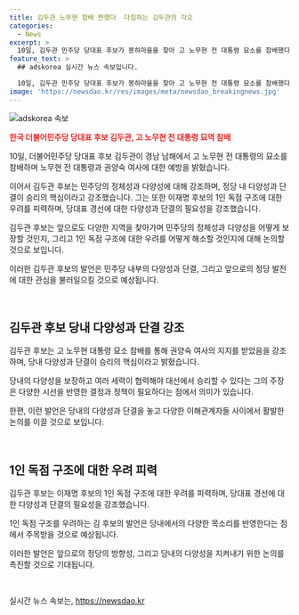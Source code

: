 ```yaml
---
title: 김두관 노무현 참배 짠했다  다짐하는 김두관의 각오
categories:
  - News
excerpt: >
  10일, 김두관 민주당 당대표 후보가 봉하마을을 찾아 고 노무현 전 대통령 묘소를 참배했다. 후보는 민주당의 다양성과 역동성을 강조하며, 이재명 1인 독점 구조에 대한 우려를 나타냈다. 후보는 권양숙 여사가 민주당의 1인 정당화를 우려해 했다는 발언을 전했고, 이재명 후보의 출마선언을 대통령선거 출마 선언과 비교하며 당내 일방적 독주에 대한 우려를 밝혔다.
feature_text: >
  ## adskorea 실시간 뉴스 속보입니다.

  10일, 김두관 민주당 당대표 후보가 봉하마을을 찾아 고 노무현 전 대통령 묘소를 참배했다. 후보는 민주당의 다양성과 역동성을 강조하며, 이재명 1인 독점 구조에 대한 우려를 나타냈다. 후보는 권양숙 여사가 민주당의 1인 정당화를 우려해 했다는 발언을 전했고, 이재명 후보의 출마선언을 대통령선거 출마 선언과 비교하며 당내 일방적 독주에 대한 우려를 밝혔다.
image: 'https://newsdao.kr/res/images/meta/newsdao_breakingnews.jpg'
---
```


<p><img src="https://newsdao.kr/res/images/meta/newsdao_breakingnews.jpg" alt="adskorea 속보" /></p>

<p><b><span style="color: #ee2323;">한국 더불어민주당 당대표 후보 김두관, 고 노무현 전 대통령 묘역 참배</span></b></p>

<p>10일, 더불어민주당 당대표 후보 김두관이 경남 남해에서 고 노무현 전 대통령의 묘소를 참배하며 노무현 전 대통령과 권양숙 여사에 대한 예방을 밝혔습니다. </p>

<p>이어서 김두관 후보는 민주당의 정체성과 다양성에 대해 강조하며, 정당 내 다양성과 단결이 승리의 핵심이라고 강조했습니다. 그는 또한 이재명 후보의 1인 독점 구조에 대한 우려를 피력하며, 당대표 경선에 대한 다양성과 단결의 필요성을 강조했습니다.</p>

<p>김두관 후보는 앞으로도 다양한 지역을 찾아가며 민주당의 정체성과 다양성을 어떻게 보장할 것인지, 그리고 1인 독점 구조에 대한 우려를 어떻게 해소할 것인지에 대해 논의할 것으로 보입니다. </p>

<p>이러한 김두관 후보의 발언은 민주당 내부의 다양성과 단결, 그리고 앞으로의 정당 발전에 대한 관심을 불러일으킬 것으로 예상됩니다. </p>

<p data-ke-size="size16">&nbsp;</p>

<h2 data-ke-size="size26">김두관 후보 당내 다양성과 단결 강조</h2>

<p>김두관 후보는 고 노무현 대통령 묘소 참배를 통해 권양숙 여사의 지지를 받았음을 강조하며, 당내 다양성과 단결이 승리의 핵심이라고 밝혔습니다. </p>

<p>당내의 다양성을 보장하고 여러 세력이 협력해야 대선에서 승리할 수 있다는 그의 주장은 다양한 시선을 반영한 결정과 정책이 필요하다는 점에서 의미가 있습니다.</p>

<p>한편, 이런 발언은 당내의 다양성과 단결을 놓고 다양한 이해관계자들 사이에서 활발한 논의를 이끌 것으로 보입니다.</p>

<p data-ke-size="size16">&nbsp;</p>

<h2 data-ke-size="size26">1인 독점 구조에 대한 우려 피력</h2>

<p>김두관 후보는 이재명 후보의 1인 독점 구조에 대한 우려를 피력하며, 당대표 경선에 대한 다양성과 단결의 필요성을 강조했습니다.</p>

<p>1인 독점 구조를 우려하는 김 후보의 발언은 당내에서의 다양한 목소리를 반영한다는 점에서 주목받을 것으로 예상됩니다.</p>

<p>이러한 발언은 앞으로의 정당의 방향성, 그리고 당내의 다양성을 지켜내기 위한 논의를 촉진할 것으로 기대됩니다.</p>

<p data-ke-size="size16">&nbsp;</p>
실시간 뉴스 속보는, <a href="https://newsdao.kr" rel="dofollow">https://newsdao.kr</a>


